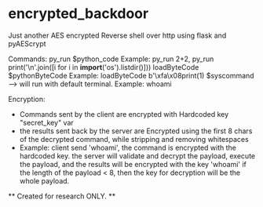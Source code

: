 # encrypted_backdoor
Just another AES encrypted Reverse shell over http using flask and pyAEScrypt

Commands:
     py_run $python_code Example: py_run 2+2, py_run print('\n'.join([i for i in __import__('os').listdir()]))
     loadByteCode $pythonByteCode Example: loadByteCode b'\xfa\x08print(1)
     $syscommand --> will run with default terminal. Example: whoami
  
Encryption:
  - Commands sent by the client are encrypted with Hardcoded key "secret_key" var
  - the results sent back by the server are Encrypted using the first 8 chars of the decrypted command, while stripping and removing whitespaces
  - Example: client send 'whoami', the command is encrypted with the hardcoded key.
    the server will validate and decrypt the payload, execute the payload, and the results will be encrypted with the key 'whoami'
    if the length of the payload < 8, then the key for decryption will be the whole payload.
    
** Created for research ONLY.  **
   
    
